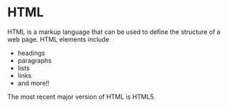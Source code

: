 # HTML

HTML is a markup language that can be used to define the structure of a web page. HTML elements include

* headings
* paragraphs
* lists
* links
* and more!!

The most recent major version of HTML is HTML5.